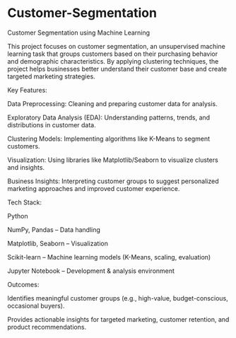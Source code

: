# Customer-Segmentation

Customer Segmentation using Machine Learning

This project focuses on customer segmentation, an unsupervised machine learning task that groups customers based on their purchasing behavior and demographic characteristics. By applying clustering techniques, the project helps businesses better understand their customer base and create targeted marketing strategies.

Key Features:

Data Preprocessing: Cleaning and preparing customer data for analysis.

Exploratory Data Analysis (EDA): Understanding patterns, trends, and distributions in customer data.

Clustering Models: Implementing algorithms like K-Means to segment customers.

Visualization: Using libraries like Matplotlib/Seaborn to visualize clusters and insights.

Business Insights: Interpreting customer groups to suggest personalized marketing approaches and improved customer experience.

Tech Stack:

Python

NumPy, Pandas – Data handling

Matplotlib, Seaborn – Visualization

Scikit-learn – Machine learning models (K-Means, scaling, evaluation)

Jupyter Notebook – Development & analysis environment

Outcomes:

Identifies meaningful customer groups (e.g., high-value, budget-conscious, occasional buyers).

Provides actionable insights for targeted marketing, customer retention, and product recommendations.

